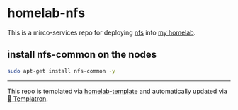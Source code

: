 # homelab-nfs

This is a mirco-services repo for deploying
[nfs](https://github.com/kubernetes-sigs/nfs-subdir-external-provisioner)
into [my homelab](https://github.com/charlesthomas/homelab).

## install nfs-common on the nodes

```bash
sudo apt-get install nfs-common -y
```

---
This repo is templated via
[homelab-template](https://github.com/charlesthomas/homelab-template)
and automatically updated via
[🤖 Templatron](https://github.com/charlesthomas/templatron).
